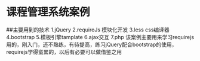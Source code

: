 # 课程管理系统案例
##主要用到的技术
1.jQuery
2.requireJs 模块化开发
3.less css编译器
4.bootstrap 
5.模板引擎tamplate
6.ajax交互
7.php
该案例主要用来学习requirejs用的，刚入门，还不熟练，有待提高，练习jQuery配合bootstrap的使用，requirejs学得蛮累的，以后有必要可以做借鉴之用
